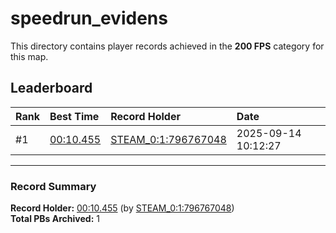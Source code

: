 # speedrun_evidens

This directory contains player records achieved in the **200 FPS** category for this map.

## Leaderboard

| Rank | Best Time | Record Holder | Date                |
| :--- | :-------- | :------------ | :------------------ |
| #1   | [00:10.455](./00010455_STEAM_0_1_796767048_20250914-101227.zip) | [STEAM_0:1:796767048](https://speedrun16.com/profile/STEAM_0:1:796767048)   | 2025-09-14 10:12:27 |

---

### Record Summary
**Record Holder:** [00:10.455](./00010455_STEAM_0_1_796767048_20250914-101227.zip) (by [STEAM_0:1:796767048](https://speedrun16.com/profile/STEAM_0:1:796767048))  
**Total PBs Archived:** 1